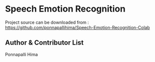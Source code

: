 Speech Emotion Recognition
==========================

Project source can be downloaded from : https://github.com/ponnapallihima/Speech-Emotion-Recognition-Colab

Author & Contributor List
--------------------------
Ponnapalli Hima

